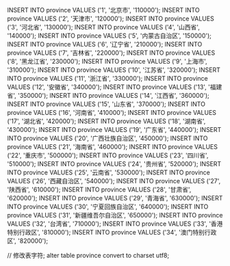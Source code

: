 INSERT INTO province VALUES ('1', '北京市', '110000');
INSERT INTO province VALUES ('2', '天津市', '120000');
INSERT INTO province VALUES ('3', '河北省', '130000');
INSERT INTO province VALUES ('4', '山西省', '140000');
INSERT INTO province VALUES ('5', '内蒙古自治区', '150000');
INSERT INTO province VALUES ('6', '辽宁省', '210000');
INSERT INTO province VALUES ('7', '吉林省', '220000');
INSERT INTO province VALUES ('8', '黑龙江省', '230000');
INSERT INTO province VALUES ('9', '上海市', '310000');
INSERT INTO province VALUES ('10', '江苏省', '320000');
INSERT INTO province VALUES ('11', '浙江省', '330000');
INSERT INTO province VALUES ('12', '安徽省', '340000');
INSERT INTO province VALUES ('13', '福建省', '350000');
INSERT INTO province VALUES ('14', '江西省', '360000');
INSERT INTO province VALUES ('15', '山东省', '370000');
INSERT INTO province VALUES ('16', '河南省', '410000');
INSERT INTO province VALUES ('17', '湖北省', '420000');
INSERT INTO province VALUES ('18', '湖南省', '430000');
INSERT INTO province VALUES ('19', '广东省', '440000');
INSERT INTO province VALUES ('20', '广西壮族自治区', '450000');
INSERT INTO province VALUES ('21', '海南省', '460000');
INSERT INTO province VALUES ('22', '重庆市', '500000');
INSERT INTO province VALUES ('23', '四川省', '510000');
INSERT INTO province VALUES ('24', '贵州省', '520000');
INSERT INTO province VALUES ('25', '云南省', '530000');
INSERT INTO province VALUES ('26', '西藏自治区', '540000');
INSERT INTO province VALUES ('27', '陕西省', '610000');
INSERT INTO province VALUES ('28', '甘肃省', '620000');
INSERT INTO province VALUES ('29', '青海省', '630000');
INSERT INTO province VALUES ('30', '宁夏回族自治区', '640000');
INSERT INTO province VALUES ('31', '新疆维吾尔自治区', '650000');
INSERT INTO province VALUES ('32', '台湾省', '710000');
INSERT INTO province VALUES ('33', '香港特别行政区', '810000');
INSERT INTO province VALUES ('34', '澳门特别行政区', '820000');

// 修改表字符;
alter table province convert to charset utf8;
